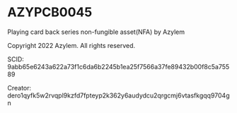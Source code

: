 # AZYPCB0045
Playing card back series non-fungible asset(NFA) by Azylem

Copyright 2022 Azylem. All rights reserved.

SCID: 9abb65e6243a622a73f1c6da6b2245b1ea25f7566a37fe89432b00f8c5a75589

Creator: dero1qyfk5w2rvqpl9kzfd7fpteyp2k362y6audydcu2qrgcmj6vtasfkgqq9704gn
